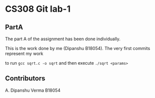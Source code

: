 # CS308 Git lab-1


## PartA

The part A of the assignment has been done individually.

This is the work done by me (Dipanshu B18054). The very first commits represent my work

to run ```gcc sqrt.c -o sqrt``` and then execute ```./sqrt <params>```

## Contributors

A. Dipanshu Verma B18054